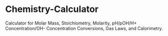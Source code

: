 # Chemistry-Calculator
Calculator for Molar Mass, Stoichiometry, Molarity, pH/pOH/H+ Concentration/OH- Concentration Conversions, Gas Laws, and Calorimetry.
